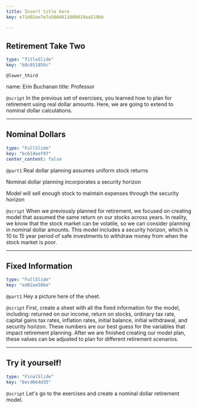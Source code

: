 ```yaml
---
title: Insert title here
key: e71d02ee7e7a580461180b019aa519bb

---
```

## Retirement Take Two

```yaml
type: "TitleSlide"
key: "b8c851859c"
```

`@lower_third`

name: Erin Buchanan
title: Professor


`@script`
In the previous set of exercises, you learned how to plan for retirement using real dollar amounts. Here, we are going to extend to nominal dollar calculations.


---
## Nominal Dollars

```yaml
type: "FullSlide"
key: "bc614eef97"
center_content: false
```

`@part1`
Real dollar planning assumes uniform stock returns

Nominal dollar planning incorporates a security horizon

Model will sell enough stock to maintain expenses through the security horizon


`@script`
When we previously planned for retirement, we focused on creating model that assumed the same return on our stocks across years. In reality, we know that the stock market can be volatile, so we can consider planning in nominal dollar amounts. This model includes a security horizon, which is 10 to 15 year period of safe investments to withdraw money from when the stock market is poor.


---
## Fixed Information

```yaml
type: "FullSlide"
key: "ed02ae58be"
```

`@part1`
Hey a picture here of the sheet.


`@script`
First, create a sheet with all the fixed information for the model, including: returned on our income, return on stocks, ordinary tax rate, capital gains tax rates, inflation rates, initial balance, initial withdrawal, and security horizon. These numbers are our best guess for the variables that impact retirement planning. After we are finished creating our model plan, these values can be adjusted to plan for different retirement scenarios.


---
## Try it yourself!

```yaml
type: "FinalSlide"
key: "6ecd664d35"
```

`@script`
Let's go to the exercises and create a nominal dollar retirement model.

